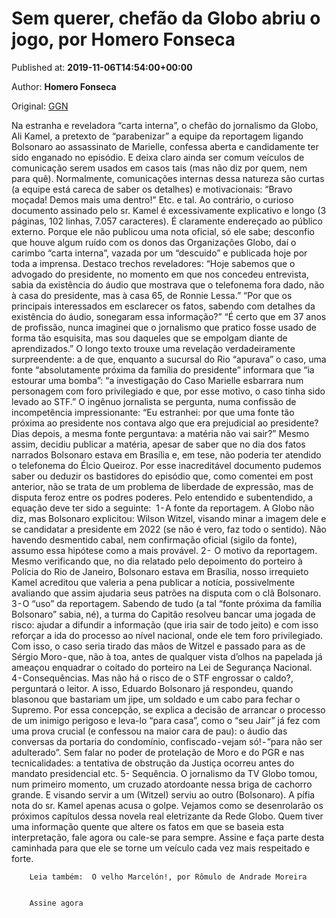 
# Sem querer, chefão da Globo abriu o jogo, por Homero Fonseca

Published at: **2019-11-06T14:54:00+00:00**

Author: **Homero Fonseca**

Original: [GGN](https://jornalggn.com.br/artigos/sem-querer-chefao-da-globo-abriu-o-jogo/)

Na estranha e reveladora “carta interna”, o chefão do jornalismo da Globo, Ali Kamel, a pretexto de “parabenizar” a equipe da reportagem ligando Bolsonaro ao assassinato de Marielle, confessa aberta e candidamente ter sido enganado no episódio. E deixa claro ainda ser comum veículos de comunicação serem usados em casos tais (mas não diz por quem, nem para quê).
Normalmente, comunicações internas dessa natureza são curtas (a equipe está careca de saber os detalhes) e motivacionais: “Bravo moçada! Demos mais uma dentro!” Etc. e tal. Ao contrário, o curioso documento assinado pelo sr. Kamel é excessivamente explicativo e longo (3 páginas, 102 linhas, 7.057 caracteres). É claramente endereçado ao público externo. Porque ele não publicou uma nota oficial, só ele sabe; desconfio que houve algum ruído com os donos das Organizações Globo, daí o carimbo “carta interna”, vazada por um “descuido” e publicada hoje por toda a imprensa.
Destaco trechos reveladores:
“Hoje sabemos que o advogado do presidente, no momento em que nos concedeu entrevista, sabia da existência do áudio que mostrava que o telefonema fora dado, não à casa do presidente, mas à casa 65, de Ronnie Lessa.”
“Por que os principais interessados em esclarecer os fatos, sabendo com detalhes da existência do áudio, sonegaram essa informação?”
“É certo que em 37 anos de profissão, nunca imaginei que o jornalismo que pratico fosse usado de forma tão esquisita, mas sou daqueles que se empolgam diante de aprendizados.”
O longo texto trouxe uma revelação verdadeiramente surpreendente: a de que, enquanto a sucursal do Rio “apurava” o caso, uma fonte “absolutamente próxima da família do presidente” informara que “ia estourar uma bomba”: “a investigação do Caso Marielle esbarrara num personagem com foro privilegiado e que, por esse motivo, o caso tinha sido levado ao STF.” O ingênuo jornalista se pergunta, numa confissão de incompetência impressionante: “Eu estranhei: por que uma fonte tão próxima ao presidente nos contava algo que era prejudicial ao presidente? Dias depois, a mesma fonte perguntava: a matéria não vai sair?” Mesmo assim, decidiu publicar a matéria, apesar de saber que no dia dos fatos narrados Bolsonaro estava em Brasília e, em tese, não poderia ter atendido o telefonema do Élcio Queiroz.
Por esse inacreditável documento pudemos saber ou deduzir os bastidores do episódio que, como comentei em post anterior, não se trata de um problema de liberdade de expressão, mas de disputa feroz entre os podres poderes.
Pelo entendido e subentendido, a equação deve ter sido a seguinte:
 1 - A fonte da reportagem. A Globo não diz, mas Bolsonaro explicitou: Wilson Witzel, visando minar a imagem dele e se candidatar a presidente em 2022 (se não é vero, faz todo o sentido). Não havendo desmentido cabal, nem confirmação oficial (sigilo da fonte), assumo essa hipótese como a mais provável.
2 -  O motivo da reportagem. Mesmo verificando que, no dia relatado pelo depoimento do porteiro à Polícia do Rio de Janeiro, Bolsonaro estava em Brasília, nosso irrequieto Kamel acreditou que valeria a pena publicar a notícia, possivelmente avaliando que assim ajudaria seus patrões na disputa com o clã Bolsonaro.
3 - O “uso” da reportagem. Sabendo de tudo (a tal “fonte próxima da família Bolsonaro” sabia, né), a turma do Capitão resolveu bancar uma jogada de risco: ajudar a difundir a informação (que iria sair de todo jeito) e com isso reforçar a ida do processo ao nível nacional, onde ele tem foro privilegiado. Com isso, o caso seria tirado das mãos de Witzel e passado para as de Sérgio Moro - que, não à toa, antes de qualquer vista d’olhos na papelada já ameaçou enquadrar o coitado do porteiro na Lei de Segurança Nacional. 
4 - Consequências. Mas não há o risco de o STF engrossar o caldo?, perguntará o leitor. A isso, Eduardo Bolsonaro já respondeu, quando blasonou que bastariam um jipe, um soldado e um cabo para fechar o Supremo. Por essa concepção, se explica a decisão de arrancar o processo de um inimigo perigoso e leva-lo “para casa”, como o “seu Jair” já fez com uma prova crucial (e confessou na maior cara de pau): o áudio das conversas da portaria do condomínio, confiscado - vejam só! - ”para não ser adulterado”. Sem falar no poder de protelação de Moro e do PGR e nas tecnicalidades: a tentativa de obstrução da Justiça ocorreu antes do mandato presidencial etc.
5- Sequência. O jornalismo da TV Globo tomou, num primeiro momento, um cruzado atordoante nessa briga de cachorro grande. E visando servir a um (Witzel) serviu ao outro (Bolsonaro). A pífia nota do sr. Kamel apenas acusa o golpe. Vejamos como se desenrolarão os próximos capítulos dessa novela real eletrizante da Rede Globo.
Quem tiver uma informação quente que altere os fatos em que se baseia esta interpretação, fale agora ou cale-se para sempre.
Assine e faça parte desta caminhada para que ele se torne um veículo cada vez mais respeitado e forte.

        Leia também:  O velho Marcelón!, por Rômulo de Andrade Moreira
      

        Assine agora
      
